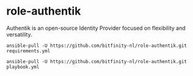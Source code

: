 # role-authentik
Authentik is an open-source Identity Provider focused on flexibility and versatility.


``
ansible-pull -U https://github.com/bitfinity-nl/role-authentik.git requirements.yml
``

``
ansible-pull -U https://github.com/bitfinity-nl/role-authentik.git playbook.yml
``

